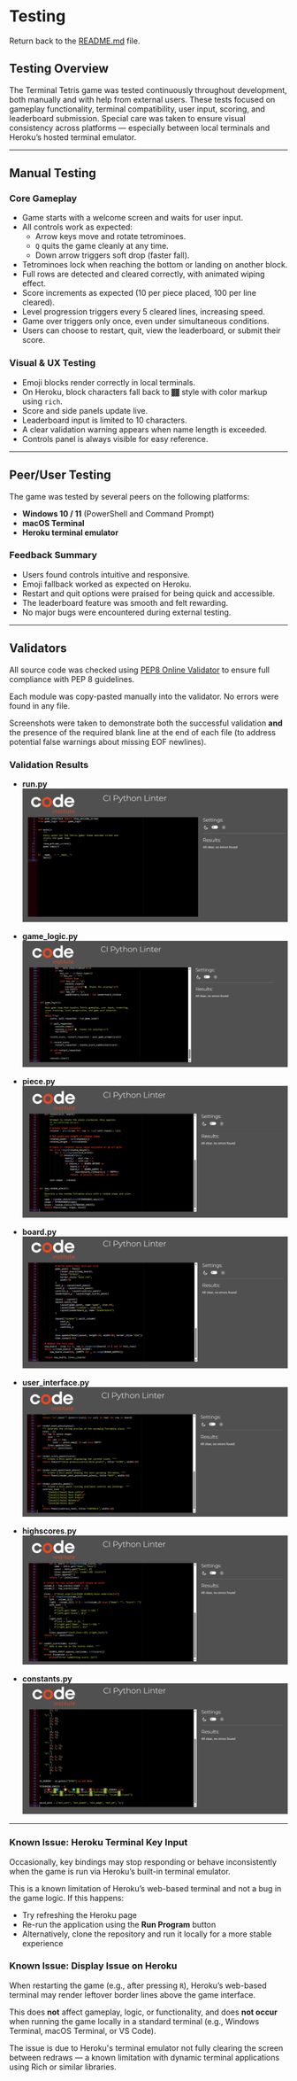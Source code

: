 # Testing

Return back to the [README.md](README.md) file.

## Testing Overview

The Terminal Tetris game was tested continuously throughout development, both manually and with help from external users. These tests focused on gameplay functionality, terminal compatibility, user input, scoring, and leaderboard submission. Special care was taken to ensure visual consistency across platforms — especially between local terminals and Heroku’s hosted terminal emulator.

---

## Manual Testing

### Core Gameplay

- Game starts with a welcome screen and waits for user input.
- All controls work as expected:
  - Arrow keys move and rotate tetrominoes.
  - `Q` quits the game cleanly at any time.
  - Down arrow triggers soft drop (faster fall).
- Tetrominoes lock when reaching the bottom or landing on another block.
- Full rows are detected and cleared correctly, with animated wiping effect.
- Score increments as expected (10 per piece placed, 100 per line cleared).
- Level progression triggers every 5 cleared lines, increasing speed.
- Game over triggers only once, even under simultaneous conditions.
- Users can choose to restart, quit, view the leaderboard, or submit their score.

### Visual & UX Testing

- Emoji blocks render correctly in local terminals.
- On Heroku, block characters fall back to `▓▓` style with color markup using `rich`.
- Score and side panels update live.
- Leaderboard input is limited to 10 characters.
- A clear validation warning appears when name length is exceeded.
- Controls panel is always visible for easy reference.

---

## Peer/User Testing

The game was tested by several peers on the following platforms:

- **Windows 10 / 11** (PowerShell and Command Prompt)
- **macOS Terminal**
- **Heroku terminal emulator**

### Feedback Summary

- Users found controls intuitive and responsive.
- Emoji fallback worked as expected on Heroku.
- Restart and quit options were praised for being quick and accessible.
- The leaderboard feature was smooth and felt rewarding.
- No major bugs were encountered during external testing.

---

## Validators

All source code was checked using [PEP8 Online Validator](https://pep8ci.herokuapp.com/) to ensure full compliance with PEP 8 guidelines.

Each module was copy-pasted manually into the validator. No errors were found in any file.

Screenshots were taken to demonstrate both the successful validation **and** the presence of the required blank line at the end of each file (to address potential false warnings about missing EOF newlines).

### Validation Results

- **run.py**  
  ![Validator Screenshot](documentation/validator/run_validator.png)

- **game_logic.py**  
  ![Validator Screenshot](documentation/validator/game_logic_validator.png)

- **piece.py**  
  ![Validator Screenshot](documentation/validator/piece_validator.png)

- **board.py**  
  ![Validator Screenshot](documentation/validator/board_validator.png)

- **user_interface.py**  
  ![Validator Screenshot](documentation/validator/user_interface_validator.png)

- **highscores.py**  
  ![Validator Screenshot](documentation/validator/highscores_validator.png)

- **constants.py**  
  ![Validator Screenshot](documentation/validator/constants_validator.png)


---

### Known Issue: Heroku Terminal Key Input

Occasionally, key bindings may stop responding or behave inconsistently when the game is run via Heroku’s built-in terminal emulator.

This is a known limitation of Heroku’s web-based terminal and not a bug in the game logic. If this happens:

- Try refreshing the Heroku page
- Re-run the application using the **Run Program** button
- Alternatively, clone the repository and run it locally for a more stable experience

### Known Issue: Display Issue on Heroku

When restarting the game (e.g., after pressing `R`), Heroku’s web-based terminal may render leftover border lines above the game interface.

This does **not** affect gameplay, logic, or functionality, and does **not occur** when running the game locally in a standard terminal (e.g., Windows Terminal, macOS Terminal, or VS Code).

The issue is due to Heroku's terminal emulator not fully clearing the screen between redraws — a known limitation with dynamic terminal applications using Rich or similar libraries.

